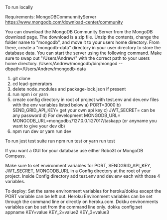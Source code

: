 To run locally

Requirements: MongoDBCommunnityServer
https://www.mongodb.com/download-center/community

You can download the MongoDB Community Server from the MongoDB download page. The download is a zip file. Unzip the contents, change the folder name to "mongodb", and move it to your users home directory. From there, create a "mongodb-data" directory in your user directory to store the database data.
You can start the server using the following command. Make sure to swap out "/Users/Andrew/" with the correct path to your users home directory.
/Users/Andrew/mongodb/bin/mongod --dbpath=/Users/Andrew/mongodb-data

1. git clone
2. cd lead-generators
3. delete node_modules and package-lock.json if present
4. run npm i or yarn
5. create config directory in root of project with test.env and dev.env files with the env variables listed below
   a) PORT=3000
   b) SEND_GRID_API_KEY= get your own api key
   c) JWT_SECRET= can be any password
   d) For development MONGODB_URL= MONGODB_URL=mongodb://127.0.0.1:27017/taskapp  (or anyname you want to give your dev db)
6. npm run dev or yarn run dev

To run jest test suite run npm run test or yarn run test

If you want a GUI for your database use either Robo3t or MongoDB Compass.

Make sure to set environment variables for PORT, SENDGRID_API_KEY, JWT_SECRET, MONGODB_URL in a Config directory at the root of your project. Inside Config directory add test.env and dev.env each with those 4 variables.

To deploy:
Set the same environment variables for heroku/dokku except the PORT variable can be left out.
Heroku Environment variables can be set through the command line or directly on heroku.com.
Dokku environments variables can be set from the command line only.
dokku config:set appname KEY=value KEY_2=value2 KEY_3=value3
